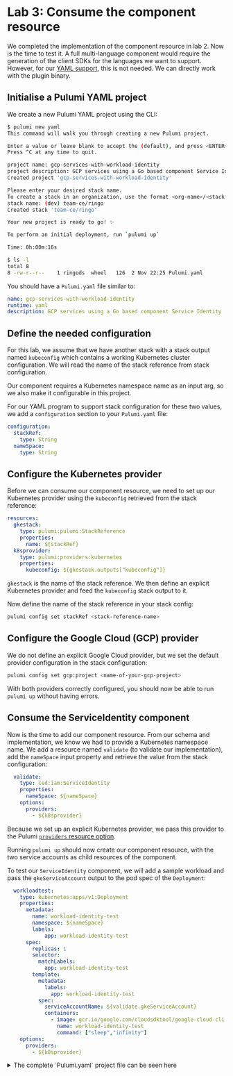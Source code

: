 # Lab 3: Consume the component resource

We completed the implementation of the component resource in lab 2. Now is the time to test it. A full multi-language component would require the generation of the client SDKs for the languages we want to support. However, for our [YAML support](https://www.pulumi.com/docs/intro/languages/yaml/?utm_source=GitHub&utm_medium=referral&utm_campaign=workshops), this is not needed. We can directly work with the plugin binary.

## Initialise a Pulumi YAML project

We create a new Pulumi YAML project using the CLI:

```bash
$ pulumi new yaml
This command will walk you through creating a new Pulumi project.

Enter a value or leave blank to accept the (default), and press <ENTER>.
Press ^C at any time to quit.

project name: gcp-services-with-workload-identity
project description: GCP services using a Go based component Service Identity
Created project 'gcp-services-with-workload-identity'

Please enter your desired stack name.
To create a stack in an organization, use the format <org-name>/<stack-name> (e.g. `acmecorp/dev`).
stack name: (dev) team-ce/ringo
Created stack 'team-ce/ringo'

Your new project is ready to go! ✨

To perform an initial deployment, run `pulumi up`

Time: 0h:00m:16s

$ ls -l
total 8
8 -rw-r--r--    1 ringods  wheel   126  2 Nov 22:25 Pulumi.yaml
```

You should have a `Pulumi.yaml` file similar to:

```yaml
name: gcp-services-with-workload-identity
runtime: yaml
description: GCP services using a Go based component Service Identity
```

## Define the needed configuration

For this lab, we assume that we have another stack with a stack output named `kubeconfig` which contains a working Kubernetes cluster configuration. We will read the name of the stack reference from stack configuration.

Our component requires a Kubernetes namespace name as an input arg, so we also make it configurable in this project.

For our YAML program to support stack configuration for these two values, we add a `configuration` section to your `Pulumi.yaml` file:

```yaml
configuration:
  stackRef:
    type: String
  nameSpace:
    type: String
```

## Configure the Kubernetes provider

Before we can consume our component resource, we need to set up our Kubernetes provider using the `kubeconfig` retrieved from the stack reference:

```yaml
resources:
  gkestack:
    type: pulumi:pulumi:StackReference
    properties:
      name: ${stackRef}
  k8sprovider:
    type: pulumi:providers:kubernetes
    properties:
      kubeconfig: ${gkestack.outputs["kubeconfig"]}
```

`gkestack` is the name of the stack reference. We then define an explicit Kubernetes provider and feed the `kubeconfig` stack output to it.

Now define the name of the stack reference in your stack config:

```bash
pulumi config set stackRef <stack-reference-name>
```

## Configure the Google Cloud (GCP) provider

We do not define an explicit Google Cloud provider, but we set the default provider configuration in the stack configuration:

```bash
pulumi config set gcp:project <name-of-your-gcp-project>
```

With both providers correctly configured, you should now be able to run `pulumi up` without having errors.

## Consume the ServiceIdentity component

Now is the time to add our component resource. From our schema and implementation, we know we had to provide a Kubernetes namespace name. We add a resource named `validate` (to validate our implementation), add the `nameSpace` input property and retrieve the value from the stack configuration:

```yaml
  validate:
    type: ced:iam:ServiceIdentity
    properties:
      nameSpace: ${nameSpace}
    options:
      providers:
        - ${k8sprovider}
```

Because we set up an explicit Kubernetes provider, we pass this provider to the Pulumi [`providers` resource option](https://www.pulumi.com/docs/concepts/options/providers/?utm_source=GitHub&utm_medium=referral&utm_campaign=workshops).

Running `pulumi up` should now create our component resource, with the two service accounts as child resources of the component.

To test our `ServiceIdentity` component, we will add a sample workload and pass the `gkeServiceAccount` output to the pod spec of the `Deployment`:

```yaml
  workloadtest:
    type: kubernetes:apps/v1:Deployment
    properties:
      metadata:
        name: workload-identity-test
        namespace: ${nameSpace}
        labels:
            app: workload-identity-test
      spec:
        replicas: 1
        selector:
          matchLabels:
            app: workload-identity-test
        template:
          metadata:
            labels:
              app: workload-identity-test
          spec:
            serviceAccountName: ${validate.gkeServiceAccount}
            containers:
              - image: gcr.io/google.com/cloudsdktool/google-cloud-cli:384.0.1
                name: workload-identity-test
                command: ["sleep","infinity"]
    options:
      providers:
        - ${k8sprovider}
```

<details><summary>The complete `Pulumi.yaml` project file can be seen here</summary>

```yaml
name: gcp-services-with-workload-identity
runtime: yaml
description: GCP services using a Go based component Service Identity
configuration:
  stackRef:
    type: String
  nameSpace:
    type: String
resources:
  gkestack:
    type: pulumi:pulumi:StackReference
    properties:
      name: ${stackRef}
  k8sprovider:
    type: pulumi:providers:kubernetes
    properties:
      kubeconfig: ${gkestack.outputs["kubeconfig"]}
  validate:
    type: ced:iam:ServiceIdentity
    properties:
      nameSpace: ${nameSpace}
    options:
      providers:
        - ${k8sprovider}
  workloadtest:
    type: kubernetes:apps/v1:Deployment
    properties:
      metadata:
        name: workload-identity-test
        namespace: ${nameSpace}
        labels:
            app: workload-identity-test
      spec:
        replicas: 1
        selector:
          matchLabels:
            app: workload-identity-test
        template:
          metadata:
            labels:
              app: workload-identity-test
          spec:
            serviceAccountName: ${validate.gkeServiceAccount}
            containers:
              - image: gcr.io/google.com/cloudsdktool/google-cloud-cli:384.0.1
                name: workload-identity-test
                command: ["sleep","infinity"]
    options:
      providers:
        - ${k8sprovider}
```

</details>
